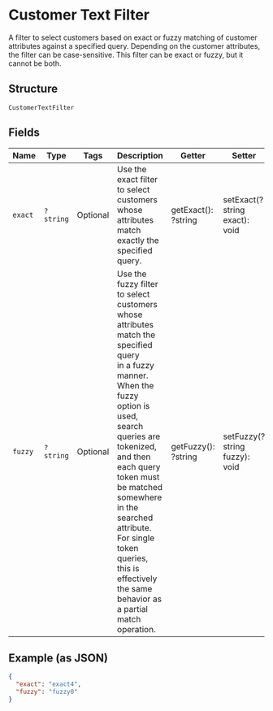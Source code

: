 
# Customer Text Filter

A filter to select customers based on exact or fuzzy matching of
customer attributes against a specified query. Depending on the customer attributes,
the filter can be case-sensitive. This filter can be exact or fuzzy, but it cannot be both.

## Structure

`CustomerTextFilter`

## Fields

| Name | Type | Tags | Description | Getter | Setter |
|  --- | --- | --- | --- | --- | --- |
| `exact` | `?string` | Optional | Use the exact filter to select customers whose attributes match exactly the specified query. | getExact(): ?string | setExact(?string exact): void |
| `fuzzy` | `?string` | Optional | Use the fuzzy filter to select customers whose attributes match the specified query<br>in a fuzzy manner. When the fuzzy option is used, search queries are tokenized, and then<br>each query token must be matched somewhere in the searched attribute. For single token queries,<br>this is effectively the same behavior as a partial match operation. | getFuzzy(): ?string | setFuzzy(?string fuzzy): void |

## Example (as JSON)

```json
{
  "exact": "exact4",
  "fuzzy": "fuzzy0"
}
```

